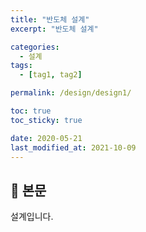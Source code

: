 ```yaml
---
title: "반도체 설계"
excerpt: "반도체 설계"

categories:
  - 설계
tags:
  - [tag1, tag2]

permalink: /design/design1/

toc: true
toc_sticky: true

date: 2020-05-21
last_modified_at: 2021-10-09
---
```


## 🦥 본문

설계입니다.
